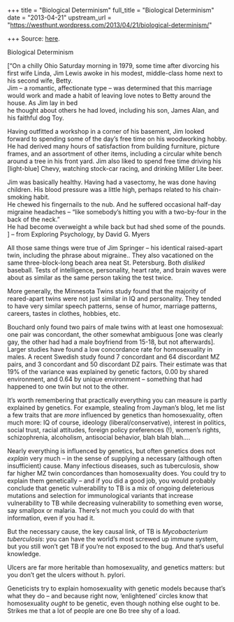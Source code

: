 +++
title = "Biological Determinism"
full_title = "Biological Determinism"
date = "2013-04-21"
upstream_url = "https://westhunt.wordpress.com/2013/04/21/biological-determinism/"

+++
Source: [here](https://westhunt.wordpress.com/2013/04/21/biological-determinism/).

Biological Determinism

\[“On a chilly Ohio Saturday morning in 1979, some time after divorcing
his first wife Linda, Jim Lewis awoke in his modest, middle-class home
next to his second wife, Betty.  
Jim – a romantic, affectionate type – was determined that this marriage
would work and made a habit of leaving love notes to Betty around the
house. As Jim lay in bed  
he thought about others he had loved, including his son, James Alan, and
his faithful dog Toy.

Having outfitted a workshop in a corner of his basement, Jim looked
forward to spending some of the day’s free time on his woodworking
hobby. He had derived many hours of satisfaction from building
furniture, picture frames, and an assortment of other items, including a
circular white bench around a tree in his front yard. Jim also liked to
spend free time driving his \[light-blue\] Chevy, watching stock-car
racing, and drinking Miller Lite beer.

Jim was basically healthy. Having had a vasectomy, he was done having
children. His blood pressure was a little high, perhaps related to his
chain-smoking habit.  
He chewed his fingernails to the nub. And he suffered occasional
half-day migraine headaches – “like somebody’s hitting you with a
two-by-four in the back of the neck.”  
He had become overweight a while back but had shed some of the pounds.
\] – from Exploring Psychology, by David G. Myers

All those same things were true of Jim Springer – his identical
raised-apart twin, including the phrase about migraine.. They also
vacationed on the same three-block-long beach area neat St. Petersburg.
Both *disliked* baseball. Tests of intelligence, personality, heart
rate, and brain waves were about as similar as the same person taking
the test twice.

More generally, the Minnesota Twins study found that the majority of
reared-apart twins were not just similar in IQ and personality. They
tended to have very similar speech patterns, sense of humor, marriage
patterns, careers, tastes in clothes, hobbies, etc.

Bouchard only found two pairs of male twins with at least one
homosexual: one pair was concordant, the other somewhat ambiguous \[one
was clearly gay, the other had had a male boyfriend from 15-18, but
not afterwards\].  Larger studies have found a low concordance rate for
homosexuality in males. A recent Swedish study found 7 concordant and
64 discordant MZ pairs, and 3 concordant and 50 discordant DZ pairs.
Their estimate was that 19% of the variance was explained by genetic
factors, 0.00 by shared environment, and 0.64 by unique environment –
something that had happened to one twin but not to the other.

It’s worth remembering that practically everything you can measure is
partly explained by genetics. For example, stealing from Jayman’s
blog, let me list a few traits that are *more* influenced by genetics
than homosexuality, often much more: IQ of course, ideology
(liberal/conservative), interest in politics, social trust, racial
attitudes, foreign policy preferences (!), women’s rights,
schizophrenia, alcoholism, antisocial behavior, blah blah blah….

Nearly everything is influenced by genetics, but often genetics does not
*explain* very much – in the sense of supplying a necessary (although
often insufficient) cause. Many infectious diseases, such as
tuberculosis, show far higher MZ twin concordances than homosexuality
does. You could try to explain them genetically – and if you did a good
job, you would probably conclude that genetic vulnerability to TB is a
mix of ongoing deleterious mutations and selection for immunological
variants that increase vulnerability to TB while decreasing
vulnerability to something even worse, say smallpox or malaria. There’s
not much you could do with that information, even if you had it.

But the necessary cause, the key causal link, of TB is *Mycobacterium
tuberculosis*: you can have the world’s most screwed up immune system,
but you still won’t get TB if you’re not exposed to the bug. And that’s
useful knowledge.

Ulcers are far more heritable than homosexuality, and genetics matters:
but you don’t get the ulcers without h. pylori.

Geneticists try to explain homosexuality with genetic models because
that’s what they do – and because right now, ‘enlightened’ circles know
that homosexuality *ought* to be genetic, even though nothing else
ought to be. Strikes me that a lot of people are one Bo tree shy of a
load.


